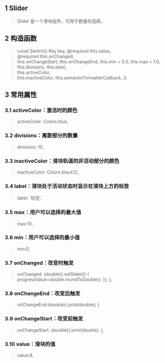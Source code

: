 ## **1 Slider**
> Slider 是一个滑块组件，可用于数量的选择。

## **2 构造函数** 
> const Switch({
>     Key key,
>     @required this.value,   
>     @required this.onChanged,  
>     this.onChangeStart,
>     this.onChangeEnd,
>     this.min = 0.0,
>     this.max = 1.0,
>     this.divisions, 
>     this.label,  
>     this.activeColor,  
>     this.inactiveColor, 
>     this.semanticFormatterCallback,
> })

## **3 常用属性** 
### **3.1 activeColor：激活时的颜色**
> activeColor: Colors.blue,

### **3.2 divisions：离散部分的数量**
> divisions: 10,

### **3.3 inactiveColor：滑块轨道的非活动部分的颜色**
> inactiveColor: Colors.black12,

### **3.4 label：滑块处于活动状态时显示在滑块上方的标签**
> label: '标签',

### **3.5 max：用户可以选择的最大值**
> max:10,

### **3.6 min：用户可以选择的最小值**
> min:0,

### **3.7 onChanged：改变时触发**
> onChanged: (double){
>     setState(() {
>         progressValue=double.roundToDouble();
>     });
> },

### **3.8 onChangeEnd：改变后触发**
> onChangeEnd:(double){
>     print(double);
> } 

### **3.9 onChangeStart：改变前触发**
> onChangeStart: (double){
>     print(double);
> },

### **3.10 value：滑块的值**
> value:8,

